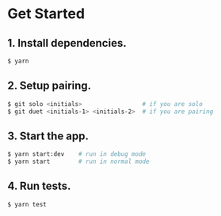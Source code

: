 # Get Started

## 1. Install dependencies.
```bash
$ yarn
```

## 2. Setup pairing.
```bash
$ git solo <initials>                 # if you are solo
$ git duet <initials-1> <initials-2>  # if you are pairing
```

## 3. Start the app.
```bash
$ yarn start:dev    # run in debug mode
$ yarn start        # run in normal mode
```

## 4. Run tests.
```bash
$ yarn test
```